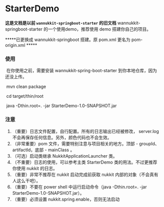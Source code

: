 # StarterDemo
**这是文档是以前 `wannukkit-springboot-starter` 的旧文档**
 wannukkit-springboot-starter 的一个使用demo，推荐使用 demo 搭建你自己的项目。

*****已更换成 wannukkit-springboot 搭建。原 pom.xml 更名为 pom-origin.xml *****



### 使用

​	在你使用之前，需要安装 wannukkit-spring-boot-starter 到你本地仓库，因为还没上传。

​	mvn clean package

​	cd target/thin/root

​	java -Dthin.root=. -jar  StarterDemo-1.0-SNAPSHOT.jar


### 注意
  1. （重要）日志文件配置，自行配置。所有的日志输出已经被修改， server.log 不会再保存任何信息。另外，颜色代码也不会生效。
  2. （非常重要）pom 文件，需要特别注意与项目相关的地方。顶部 - groupId、artifactId，底部 - mainClass 。
  3. （可选）启动类继承 NukkitApplicationLauncher 类。
  4. （不重要）日志的使用，可以参考主类 StarterDemo 类的用法。不过更推荐你使用 nukkit 的日志。
  5. （重要）非常不推荐在 nukkit 启动完成前获取 nukkit 内部的对象（不会真有人这么干吧）。
  6. （重要）不要在 power shell 中运行启动命令（java -Dthin.root=. -jar  StarterDemo-1.0-SNAPSHOT.jar）。
  7. （重要）必须设置 nukkit.spring.enable，否则无法启动
